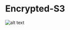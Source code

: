 # Encrypted-S3


![alt text](https://github.com/gracemc93/Encrypted-S3/blob/master/arch.png?raw=true)
